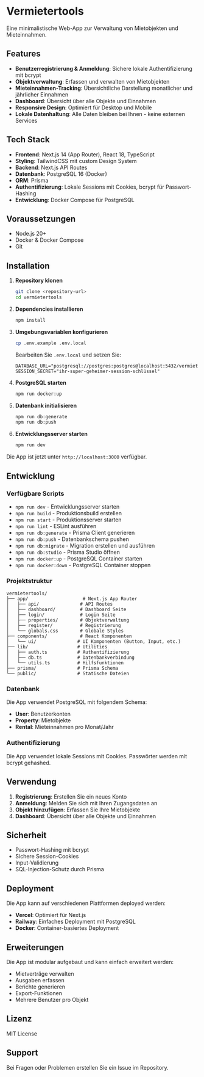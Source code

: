 # Vermietertools

Eine minimalistische Web-App zur Verwaltung von Mietobjekten und Mieteinnahmen.

## Features

- **Benutzerregistrierung & Anmeldung**: Sichere lokale Authentifizierung mit bcrypt
- **Objektverwaltung**: Erfassen und verwalten von Mietobjekten
- **Mieteinnahmen-Tracking**: Übersichtliche Darstellung monatlicher und jährlicher Einnahmen
- **Dashboard**: Übersicht über alle Objekte und Einnahmen
- **Responsive Design**: Optimiert für Desktop und Mobile
- **Lokale Datenhaltung**: Alle Daten bleiben bei Ihnen - keine externen Services

## Tech Stack

- **Frontend**: Next.js 14 (App Router), React 18, TypeScript
- **Styling**: TailwindCSS mit custom Design System
- **Backend**: Next.js API Routes
- **Datenbank**: PostgreSQL 16 (Docker)
- **ORM**: Prisma
- **Authentifizierung**: Lokale Sessions mit Cookies, bcrypt für Passwort-Hashing
- **Entwicklung**: Docker Compose für PostgreSQL

## Voraussetzungen

- Node.js 20+
- Docker & Docker Compose
- Git

## Installation

1. **Repository klonen**
   ```bash
   git clone <repository-url>
   cd vermietertools
   ```

2. **Dependencies installieren**
   ```bash
   npm install
   ```

3. **Umgebungsvariablen konfigurieren**
   ```bash
   cp .env.example .env.local
   ```
   
   Bearbeiten Sie `.env.local` und setzen Sie:
   ```
   DATABASE_URL="postgresql://postgres:postgres@localhost:5432/vermietertools"
   SESSION_SECRET="ihr-super-geheimer-session-schlüssel"
   ```

4. **PostgreSQL starten**
   ```bash
   npm run docker:up
   ```

5. **Datenbank initialisieren**
   ```bash
   npm run db:generate
   npm run db:push
   ```

6. **Entwicklungsserver starten**
   ```bash
   npm run dev
   ```

Die App ist jetzt unter `http://localhost:3000` verfügbar.

## Entwicklung

### Verfügbare Scripts

- `npm run dev` - Entwicklungsserver starten
- `npm run build` - Produktionsbuild erstellen
- `npm run start` - Produktionsserver starten
- `npm run lint` - ESLint ausführen
- `npm run db:generate` - Prisma Client generieren
- `npm run db:push` - Datenbankschema pushen
- `npm run db:migrate` - Migration erstellen und ausführen
- `npm run db:studio` - Prisma Studio öffnen
- `npm run docker:up` - PostgreSQL Container starten
- `npm run docker:down` - PostgreSQL Container stoppen

### Projektstruktur

```
vermietertools/
├── app/                    # Next.js App Router
│   ├── api/               # API Routes
│   ├── dashboard/         # Dashboard Seite
│   ├── login/             # Login Seite
│   ├── properties/        # Objektverwaltung
│   ├── register/          # Registrierung
│   └── globals.css        # Globale Styles
├── components/            # React Komponenten
│   └── ui/               # UI Komponenten (Button, Input, etc.)
├── lib/                  # Utilities
│   ├── auth.ts           # Authentifizierung
│   ├── db.ts             # Datenbankverbindung
│   └── utils.ts          # Hilfsfunktionen
├── prisma/               # Prisma Schema
└── public/               # Statische Dateien
```

### Datenbank

Die App verwendet PostgreSQL mit folgendem Schema:

- **User**: Benutzerkonten
- **Property**: Mietobjekte
- **Rental**: Mieteinnahmen pro Monat/Jahr

### Authentifizierung

Die App verwendet lokale Sessions mit Cookies. Passwörter werden mit bcrypt gehashed.

## Verwendung

1. **Registrierung**: Erstellen Sie ein neues Konto
2. **Anmeldung**: Melden Sie sich mit Ihren Zugangsdaten an
3. **Objekt hinzufügen**: Erfassen Sie Ihre Mietobjekte
4. **Dashboard**: Übersicht über alle Objekte und Einnahmen

## Sicherheit

- Passwort-Hashing mit bcrypt
- Sichere Session-Cookies
- Input-Validierung
- SQL-Injection-Schutz durch Prisma

## Deployment

Die App kann auf verschiedenen Plattformen deployed werden:

- **Vercel**: Optimiert für Next.js
- **Railway**: Einfaches Deployment mit PostgreSQL
- **Docker**: Container-basiertes Deployment

## Erweiterungen

Die App ist modular aufgebaut und kann einfach erweitert werden:

- Mietverträge verwalten
- Ausgaben erfassen
- Berichte generieren
- Export-Funktionen
- Mehrere Benutzer pro Objekt

## Lizenz

MIT License

## Support

Bei Fragen oder Problemen erstellen Sie ein Issue im Repository.

